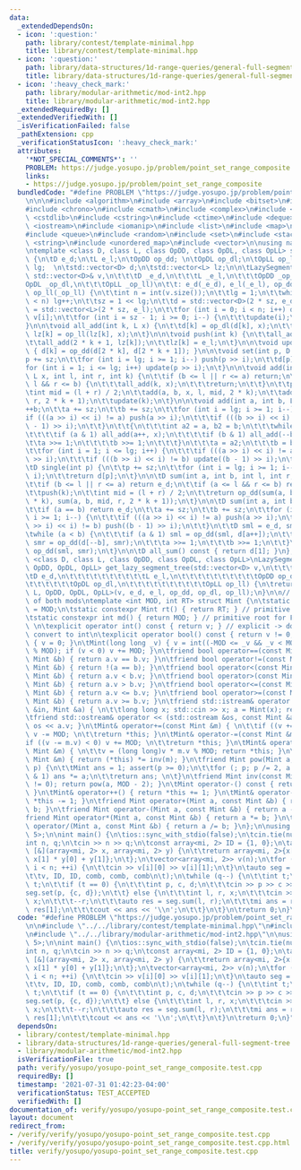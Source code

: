 ```yaml
---
data:
  _extendedDependsOn:
  - icon: ':question:'
    path: library/contest/template-minimal.hpp
    title: library/contest/template-minimal.hpp
  - icon: ':question:'
    path: library/data-structures/1d-range-queries/general-full-segment-tree.hpp
    title: library/data-structures/1d-range-queries/general-full-segment-tree.hpp
  - icon: ':heavy_check_mark:'
    path: library/modular-arithmetic/mod-int2.hpp
    title: library/modular-arithmetic/mod-int2.hpp
  _extendedRequiredBy: []
  _extendedVerifiedWith: []
  _isVerificationFailed: false
  _pathExtension: cpp
  _verificationStatusIcon: ':heavy_check_mark:'
  attributes:
    '*NOT_SPECIAL_COMMENTS*': ''
    PROBLEM: https://judge.yosupo.jp/problem/point_set_range_composite
    links:
    - https://judge.yosupo.jp/problem/point_set_range_composite
  bundledCode: "#define PROBLEM \"https://judge.yosupo.jp/problem/point_set_range_composite\"\
    \n\n\n#include <algorithm>\n#include <array>\n#include <bitset>\n#include <cassert>\n\
    #include <chrono>\n#include <cmath>\n#include <complex>\n#include <cstdio>\n#include\
    \ <cstdlib>\n#include <cstring>\n#include <ctime>\n#include <deque>\n#include\
    \ <iostream>\n#include <iomanip>\n#include <list>\n#include <map>\n#include <numeric>\n\
    #include <queue>\n#include <random>\n#include <set>\n#include <stack>\n#include\
    \ <string>\n#include <unordered_map>\n#include <vector>\n\nusing namespace std;\n\
    \ntemplate <class D, class L, class OpDD, class OpDL, class OpLL> struct LazySegmentTree\
    \ {\n\tD e_d;\n\tL e_l;\n\tOpDD op_dd; \n\tOpDL op_dl;\n\tOpLL op_ll;\n\tint sz,\
    \ lg;  \n\tstd::vector<D> d;\n\tstd::vector<L> lz;\n\n\tLazySegmentTree(const\
    \ std::vector<D>& v,\n\t\t\tD _e_d,\n\t\t\tL _e_l,\n\t\t\tOpDD _op_dd,\n\t\t\t\
    OpDL _op_dl,\n\t\t\tOpLL _op_ll)\n\t\t: e_d(_e_d), e_l(_e_l), op_dd(_op_dd), op_dl(_op_dl),\
    \ op_ll(_op_ll) {\n\t\tint n = int(v.size());\n\t\tlg = 1;\n\t\twhile ((1 << lg)\
    \ < n) lg++;\n\t\tsz = 1 << lg;\n\t\td = std::vector<D>(2 * sz, e_d);\n\t\tlz\
    \ = std::vector<L>(2 * sz, e_l);\n\t\tfor (int i = 0; i < n; i++) d[sz + i] =\
    \ v[i];\n\t\tfor (int i = sz - 1; i >= 0; i--) {\n\t\t\tupdate(i);\n\t\t}\n\t\
    }\n\n\tvoid all_add(int k, L x) {\n\t\td[k] = op_dl(d[k], x);\n\t\tif (k < sz)\
    \ lz[k] = op_ll(lz[k], x);\n\t}\n\n\tvoid push(int k) {\n\t\tall_add(2 * k, lz[k]);\n\
    \t\tall_add(2 * k + 1, lz[k]);\n\t\tlz[k] = e_l;\n\t}\n\n\tvoid update(int k)\
    \ { d[k] = op_dd(d[2 * k], d[2 * k + 1]); }\n\n\tvoid set(int p, D x) {\n\t\t\
    p += sz;\n\t\tfor (int i = lg; i >= 1; i--) push(p >> i);\n\t\td[p] = x;\n\t\t\
    for (int i = 1; i <= lg; i++) update(p >> i);\n\t}\n\n\tvoid add(int a, int b,\
    \ L x, int l, int r, int k) {\n\t\tif (b <= l || r <= a) return;\n\t\tif (a <=\
    \ l && r <= b) {\n\t\t\tall_add(k, x);\n\t\t\treturn;\n\t\t}\n\t\tpush(k);\n\t\
    \tint mid = (l + r) / 2;\n\t\tadd(a, b, x, l, mid, 2 * k);\n\t\tadd(a, b, x, mid,\
    \ r, 2 * k + 1);\n\t\tupdate(k);\n\t}\n\n\tvoid add(int a, int b, L x) {\n\t\t\
    ++b;\n\t\ta += sz;\n\t\tb += sz;\n\t\tfor (int i = lg; i >= 1; i--) {\n\t\t\t\
    if (((a >> i) << i) != a) push(a >> i);\n\t\t\tif (((b >> i) << i) != b) push((b\
    \ - 1) >> i);\n\t\t}\n\t\t{\n\t\t\tint a2 = a, b2 = b;\n\t\t\twhile (a < b) {\n\
    \t\t\t\tif (a & 1) all_add(a++, x);\n\t\t\t\tif (b & 1) all_add(--b, x);\n\t\t\
    \t\ta >>= 1;\n\t\t\t\tb >>= 1;\n\t\t\t}\n\t\t\ta = a2;\n\t\t\tb = b2;\n\t\t}\n\
    \t\tfor (int i = 1; i <= lg; i++) {\n\t\t\tif (((a >> i) << i) != a) update(a\
    \ >> i);\n\t\t\tif (((b >> i) << i) != b) update((b - 1) >> i);\n\t\t}\n\t}\n\n\
    \tD single(int p) {\n\t\tp += sz;\n\t\tfor (int i = lg; i >= 1; i--) push(p >>\
    \ i);\n\t\treturn d[p];\n\t}\n\n\tD sum(int a, int b, int l, int r, int k) {\n\
    \t\tif (b <= l || r <= a) return e_d;\n\t\tif (a <= l && r <= b) return d[k];\n\
    \t\tpush(k);\n\t\tint mid = (l + r) / 2;\n\t\treturn op_dd(sum(a, b, l, mid, 2\
    \ * k), sum(a, b, mid, r, 2 * k + 1));\n\t}\n\n\tD sum(int a, int b) {\n\t\t++b;\n\
    \t\tif (a == b) return e_d;\n\t\ta += sz;\n\t\tb += sz;\n\t\tfor (int i = lg;\
    \ i >= 1; i--) {\n\t\t\tif (((a >> i) << i) != a) push(a >> i);\n\t\t\tif (((b\
    \ >> i) << i) != b) push((b - 1) >> i);\n\t\t}\n\t\tD sml = e_d, smr = e_d;\n\t\
    \twhile (a < b) {\n\t\t\tif (a & 1) sml = op_dd(sml, d[a++]);\n\t\t\tif (b & 1)\
    \ smr = op_dd(d[--b], smr);\n\t\t\ta >>= 1;\n\t\t\tb >>= 1;\n\t\t}\n\t\treturn\
    \ op_dd(sml, smr);\n\t}\n\n\tD all_sum() const { return d[1]; }\n};\n\ntemplate\
    \ <class D, class L, class OpDD, class OpDL, class OpLL>\nLazySegmentTree<D, L,\
    \ OpDD, OpDL, OpLL> get_lazy_segment_tree(std::vector<D> v,\n\t\t\t\t\t\t\t\t\t\
    \tD e_d,\n\t\t\t\t\t\t\t\t\t\tL e_l,\n\t\t\t\t\t\t\t\t\t\tOpDD op_dd,\n\t\t\t\t\
    \t\t\t\t\t\tOpDL op_dl,\n\t\t\t\t\t\t\t\t\t\tOpLL op_ll) {\n\treturn LazySegmentTree<D,\
    \ L, OpDD, OpDL, OpLL>(v, e_d, e_l, op_dd, op_dl, op_ll);\n}\n\n// 5 is a root\
    \ of both mods\ntemplate <int MOD, int RT> struct Mint {\n\tstatic const int mod\
    \ = MOD;\n\tstatic constexpr Mint rt() { return RT; } // primitive root for FFT\n\
    \tstatic constexpr int md() { return MOD; } // primitive root for FFT\n\tint v;\
    \ \n\texplicit operator int() const { return v; } // explicit -> don't silently\
    \ convert to int\n\texplicit operator bool() const { return v != 0; }\n\tMint()\
    \ { v = 0; }\n\tMint(long long _v) { v = int((-MOD <= _v && _v < MOD) ? _v : _v\
    \ % MOD); if (v < 0) v += MOD; }\n\tfriend bool operator==(const Mint &a, const\
    \ Mint &b) { return a.v == b.v; }\n\tfriend bool operator!=(const Mint &a, const\
    \ Mint &b) { return !(a == b); }\n\tfriend bool operator<(const Mint &a, const\
    \ Mint &b) { return a.v < b.v; }\n\tfriend bool operator>(const Mint &a, const\
    \ Mint &b) { return a.v > b.v; }\n\tfriend bool operator<=(const Mint &a, const\
    \ Mint &b) { return a.v <= b.v; }\n\tfriend bool operator>=(const Mint &a, const\
    \ Mint &b) { return a.v >= b.v; }\n\tfriend std::istream& operator >> (std::istream\
    \ &in, Mint &a) { \n\t\tlong long x; std::cin >> x; a = Mint(x); return in; }\n\
    \tfriend std::ostream& operator << (std::ostream &os, const Mint &a) { return\
    \ os << a.v; }\n\tMint& operator+=(const Mint &m) { \n\t\tif ((v += m.v) >= MOD)\
    \ v -= MOD; \n\t\treturn *this; }\n\tMint& operator-=(const Mint &m) { \n\t\t\
    if ((v -= m.v) < 0) v += MOD; \n\t\treturn *this; }\n\tMint& operator*=(const\
    \ Mint &m) { \n\t\tv = (long long)v * m.v % MOD; return *this; }\n\tMint& operator/=(const\
    \ Mint &m) { return (*this) *= inv(m); }\n\tfriend Mint pow(Mint a, long long\
    \ p) {\n\t\tMint ans = 1; assert(p >= 0);\n\t\tfor (; p; p /= 2, a *= a) if (p\
    \ & 1) ans *= a;\n\t\treturn ans; \n\t}\n\tfriend Mint inv(const Mint &a) { assert(a.v\
    \ != 0); return pow(a, MOD - 2); }\n\tMint operator-() const { return Mint(-v);\
    \ }\n\tMint& operator++() { return *this += 1; }\n\tMint& operator--() { return\
    \ *this -= 1; }\n\tfriend Mint operator+(Mint a, const Mint &b) { return a +=\
    \ b; }\n\tfriend Mint operator-(Mint a, const Mint &b) { return a -= b; }\n\t\
    friend Mint operator*(Mint a, const Mint &b) { return a *= b; }\n\tfriend Mint\
    \ operator/(Mint a, const Mint &b) { return a /= b; }\n};\n\nusing mi = Mint<998244353,\
    \ 5>;\n\nint main() {\n\tios::sync_with_stdio(false);\n\tcin.tie(nullptr);\n\t\
    int n, q;\n\tcin >> n >> q;\n\tconst array<mi, 2> ID = {1, 0};\n\tauto comb =\
    \ [&](array<mi, 2> x, array<mi, 2> y) {\n\t\treturn array<mi, 2>{x[0] * y[0],\
    \ x[1] * y[0] + y[1]};\n\t};\n\tvector<array<mi, 2>> v(n);\n\tfor (int i = 0;\
    \ i < n; ++i) {\n\t\tcin >> v[i][0] >> v[i][1];\n\t}\n\tauto seg = get_lazy_segment_tree(\n\
    \t\tv, ID, ID, comb, comb, comb\n\t);\n\twhile (q--) {\n\t\tint t;\n\t\tcin >>\
    \ t;\n\t\tif (t == 0) {\n\t\t\tint p, c, d;\n\t\t\tcin >> p >> c >> d;\n\t\t\t\
    seg.set(p, {c, d});\n\t\t} else {\n\t\t\tint l, r, x;\n\t\t\tcin >> l >> r >>\
    \ x;\n\t\t\t--r;\n\t\t\tauto res = seg.sum(l, r);\n\t\t\tmi ans = res[0] * x +\
    \ res[1];\n\t\t\tcout << ans << '\\n';\n\t\t}\n\t}\n\treturn 0;\n}\n"
  code: "#define PROBLEM \"https://judge.yosupo.jp/problem/point_set_range_composite\"\
    \n\n#include \"../../library/contest/template-minimal.hpp\"\n#include \"../../library/data-structures/1d-range-queries/general-full-segment-tree.hpp\"\
    \n#include \"../../library/modular-arithmetic/mod-int2.hpp\"\n\nusing mi = Mint<998244353,\
    \ 5>;\n\nint main() {\n\tios::sync_with_stdio(false);\n\tcin.tie(nullptr);\n\t\
    int n, q;\n\tcin >> n >> q;\n\tconst array<mi, 2> ID = {1, 0};\n\tauto comb =\
    \ [&](array<mi, 2> x, array<mi, 2> y) {\n\t\treturn array<mi, 2>{x[0] * y[0],\
    \ x[1] * y[0] + y[1]};\n\t};\n\tvector<array<mi, 2>> v(n);\n\tfor (int i = 0;\
    \ i < n; ++i) {\n\t\tcin >> v[i][0] >> v[i][1];\n\t}\n\tauto seg = get_lazy_segment_tree(\n\
    \t\tv, ID, ID, comb, comb, comb\n\t);\n\twhile (q--) {\n\t\tint t;\n\t\tcin >>\
    \ t;\n\t\tif (t == 0) {\n\t\t\tint p, c, d;\n\t\t\tcin >> p >> c >> d;\n\t\t\t\
    seg.set(p, {c, d});\n\t\t} else {\n\t\t\tint l, r, x;\n\t\t\tcin >> l >> r >>\
    \ x;\n\t\t\t--r;\n\t\t\tauto res = seg.sum(l, r);\n\t\t\tmi ans = res[0] * x +\
    \ res[1];\n\t\t\tcout << ans << '\\n';\n\t\t}\n\t}\n\treturn 0;\n}"
  dependsOn:
  - library/contest/template-minimal.hpp
  - library/data-structures/1d-range-queries/general-full-segment-tree.hpp
  - library/modular-arithmetic/mod-int2.hpp
  isVerificationFile: true
  path: verify/yosupo/yosupo-point_set_range_composite.test.cpp
  requiredBy: []
  timestamp: '2021-07-31 01:42:23-04:00'
  verificationStatus: TEST_ACCEPTED
  verifiedWith: []
documentation_of: verify/yosupo/yosupo-point_set_range_composite.test.cpp
layout: document
redirect_from:
- /verify/verify/yosupo/yosupo-point_set_range_composite.test.cpp
- /verify/verify/yosupo/yosupo-point_set_range_composite.test.cpp.html
title: verify/yosupo/yosupo-point_set_range_composite.test.cpp
---
```

